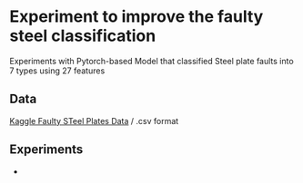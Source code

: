 # Experiment to improve the faulty steel classification

Experiments with Pytorch-based Model that classified Steel plate faults into 7 types using 27 features

## Data

[Kaggle Faulty STeel Plates Data](https://www.kaggle.com/uciml/faulty-steel-plates) / .csv format

## Experiments

- 

